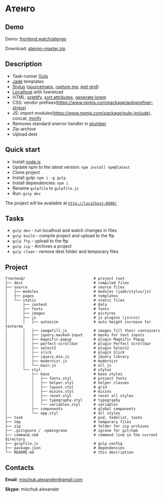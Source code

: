 # Атенго

## Demo
Demo: [frontend.watch/atengo](http://frontend.watch/atengo/templates.html)

Download: [atengo-master.zip](https://github.com/Mischuk/atengo/archive/master.zip)

## Description
* Task-runner [Gulp](http://gulpjs.com/)
* [Jade](https://pugjs.org) templates
* [Stylus](http://stylus-lang.com/) ([sourcemaps](https://www.npmjs.com/package/gulp-sourcemaps), [rupture mq](http://jescalan.github.io/rupture/), [jeet grid](http://jeet.gs/))
* [Localhost](https://www.npmjs.com/package/gulp-connect) with livereload
* HTML: [prettify](https://www.npmjs.com/package/gulp-html-prettify), [sort attributes](https://www.npmjs.com/package/posthtml-attrs-sorter), [generate lorem](https://github.com/jonathantneal/posthtml-lorem)
* CSS: vendor prefixes(https://www.npmjs.com/package/autoprefixer-stylus)
* JS: import modules(https://www.npmjs.com/package/gulp-include), concat, [minify](https://www.npmjs.com/package/gulp-uglify)
* Removes standard onerror handler in [plumber](https://www.npmjs.com/package/gulp-plumber)
* Zip-archive
* Upload dest

## Quick start
* Install [node.js](https://nodejs.org)
* Update npm to the latest version: `npm install npm@latest`
* Clone project
* Install gulp: `npm i -g gulp`
* Install dependencies: `npm i`
* Rename `gulpfile` to `gulpfile.js`
* Run: `gulp dev`

The project will be available at [`http://localhost:8080/`](http://localhost:8080/)

## Tasks
* `gulp dev` - run localhost and watch changes in files
* `gulp build` - compile project and upload to the ftp
* `gulp ftp` - upload to the ftp
* `gulp zip` - Archives a project
* `gulp clean` - remove dest folder and temporary files

## Project
```
frontend/                               # project root
├── dest                                # compiled files
├── source                              # source files
│   ├── modules                         # modules (jade/stylus/js)
│   ├── pages                           # templates
│   └── static                          # static files
│       ├── content                     # data
│       ├── fonts                       # fonts
│       ├── images                      # pictures
│       ├── js                          # js plugins (js+css)
│       │   ├── autosize                # auto height increase for textarea
│       │   ├── imagefill.js            # images fill their containers
│       │   ├── jquery.masked-input     # masks for text inputs
│       │   ├── magnific-popup          # plugin Magnific Popup
│       │   ├── perfect-scrollbar       # plugin Perfect Scrollbar
│       │   ├── select2                 # plugin Select2
│       │   ├── slick                   # plugin Slick
│       │   ├── jquery.min.js           # jQuery library
│       │   ├── modernizr.js            # modernizr
│       │   └── main.js                 # all js
│       └── styl                        # stylus
│           ├── base                    # base styles
│           │   ├── fonts.styl          # project fonts
│           │   ├── helper.styl         # helper classes
│           │   ├── layout.styl         # grid
│           │   ├── mixins.styl         # mixins
│           │   ├── reset.styl          # reset all styles
│           │   ├── typography.styl     # typography
│           │   └── variables.styl      # variables
│           ├── components              # global components
│           └── app.styl                # all styles
├── task                                # psd, todolist, tasks
├── tmp                                 # temporary files
├── zip                                 # folder for zip archives
├── .gitignore / .npmingrone            # igrone for git/npm
├── command.cmd                         # command line in the current directory
├── gulpfile.js                         # gulp config
├── package.json                        # dependencies
└── README.md                           # this description
```

## Contacts
**Email**: mischuk.alexander@gmail.com

**Skype**: mischuk.alexander
